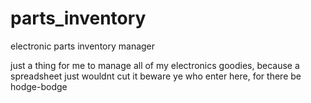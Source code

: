 # parts_inventory
electronic parts inventory manager

just a thing for me to manage all of my electronics goodies, because a spreadsheet just wouldnt cut it
beware ye who enter here, for there be hodge-bodge
